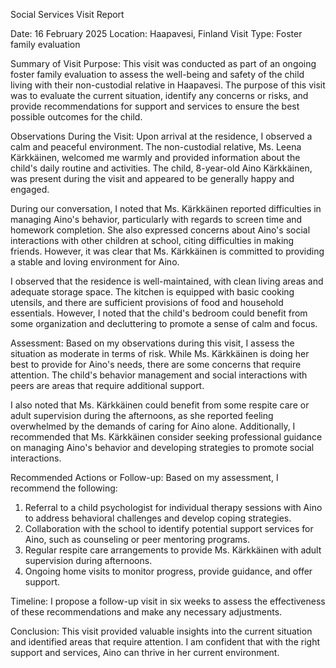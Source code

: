 Social Services Visit Report

Date: 16 February 2025
Location: Haapavesi, Finland
Visit Type: Foster family evaluation

Summary of Visit Purpose:
This visit was conducted as part of an ongoing foster family evaluation to assess the well-being and safety of the child living with their non-custodial relative in Haapavesi. The purpose of this visit was to evaluate the current situation, identify any concerns or risks, and provide recommendations for support and services to ensure the best possible outcomes for the child.

Observations During the Visit:
Upon arrival at the residence, I observed a calm and peaceful environment. The non-custodial relative, Ms. Leena Kärkkäinen, welcomed me warmly and provided information about the child's daily routine and activities. The child, 8-year-old Aino Kärkkäinen, was present during the visit and appeared to be generally happy and engaged.

During our conversation, I noted that Ms. Kärkkäinen reported difficulties in managing Aino's behavior, particularly with regards to screen time and homework completion. She also expressed concerns about Aino's social interactions with other children at school, citing difficulties in making friends. However, it was clear that Ms. Kärkkäinen is committed to providing a stable and loving environment for Aino.

I observed that the residence is well-maintained, with clean living areas and adequate storage space. The kitchen is equipped with basic cooking utensils, and there are sufficient provisions of food and household essentials. However, I noted that the child's bedroom could benefit from some organization and decluttering to promote a sense of calm and focus.

Assessment:
Based on my observations during this visit, I assess the situation as moderate in terms of risk. While Ms. Kärkkäinen is doing her best to provide for Aino's needs, there are some concerns that require attention. The child's behavior management and social interactions with peers are areas that require additional support.

I also noted that Ms. Kärkkäinen could benefit from some respite care or adult supervision during the afternoons, as she reported feeling overwhelmed by the demands of caring for Aino alone. Additionally, I recommended that Ms. Kärkkäinen consider seeking professional guidance on managing Aino's behavior and developing strategies to promote social interactions.

Recommended Actions or Follow-up:
Based on my assessment, I recommend the following:

1. Referral to a child psychologist for individual therapy sessions with Aino to address behavioral challenges and develop coping strategies.
2. Collaboration with the school to identify potential support services for Aino, such as counseling or peer mentoring programs.
3. Regular respite care arrangements to provide Ms. Kärkkäinen with adult supervision during afternoons.
4. Ongoing home visits to monitor progress, provide guidance, and offer support.

Timeline:
I propose a follow-up visit in six weeks to assess the effectiveness of these recommendations and make any necessary adjustments.

Conclusion:
This visit provided valuable insights into the current situation and identified areas that require attention. I am confident that with the right support and services, Aino can thrive in her current environment.